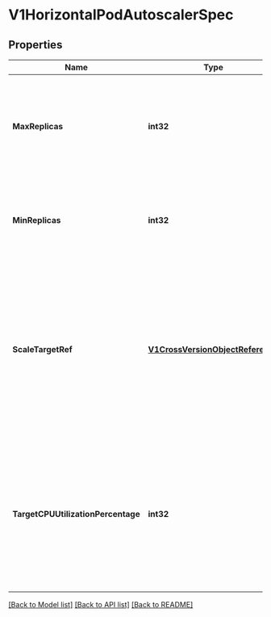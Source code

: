 # V1HorizontalPodAutoscalerSpec

## Properties
Name | Type | Description | Notes
------------ | ------------- | ------------- | -------------
**MaxReplicas** | **int32** | upper limit for the number of pods that can be set by the autoscaler; cannot be smaller than MinReplicas. | [default to null]
**MinReplicas** | **int32** | lower limit for the number of pods that can be set by the autoscaler, default 1. | [optional] [default to null]
**ScaleTargetRef** | [**V1CrossVersionObjectReference**](v1.CrossVersionObjectReference.md) | reference to scaled resource; horizontal pod autoscaler will learn the current resource consumption and will set the desired number of pods by using its Scale subresource. | [default to null]
**TargetCPUUtilizationPercentage** | **int32** | target average CPU utilization (represented as a percentage of requested CPU) over all the pods; if not specified the default autoscaling policy will be used. | [optional] [default to null]

[[Back to Model list]](../README.md#documentation-for-models) [[Back to API list]](../README.md#documentation-for-api-endpoints) [[Back to README]](../README.md)


